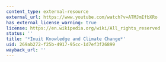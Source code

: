 ```yaml
---
content_type: external-resource
external_url: https://www.youtube.com/watch?v=ATMJmIfbXRo
has_external_license_warning: true
license: https://en.wikipedia.org/wiki/All_rights_reserved
status: ''
title: '*Inuit Knowledge and Climate Change*'
uid: 269ab272-f25b-4917-95cc-1d7ef3f26899
wayback_url: ''
---
```

